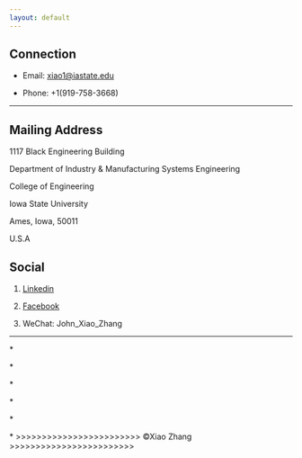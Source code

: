 ```yaml
---
layout: default
---
```


## Connection

* Email: xiao1@iastate.edu

* Phone: +1(919-758-3668)

---

## Mailing Address

 1117 Black Engineering Building
 
 Department of Industry & Manufacturing Systems Engineering

 College of Engineering
 
 Iowa State University
 
 Ames, Iowa, 50011
 
 U.S.A

## Social

1. [Linkedin](https://www.linkedin.com/in/zhangxiaoiowa/)

2. [Facebook](https://www.facebook.com/johnzhangwhut)

3. WeChat: John_Xiao_Zhang

- - -
<p> *
<p> *
<p> *
<p> *
<p> *
<p> * >>>>>>>>>>>>>>>>>>>>>>>> ©Xiao Zhang >>>>>>>>>>>>>>>>>>>>>>>>
